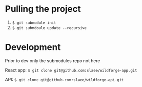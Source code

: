 # Pulling the project 
1. `$ git submodule init`
2. `$ git submdoule update --recursive`

# Development 
Prior to dev only the submodules repo not here

React app: `$ git clone git@github.com:slaee/wildforge-app.git`

API: `$ git clone git@github.com:slaee/wildforge-api.git`

